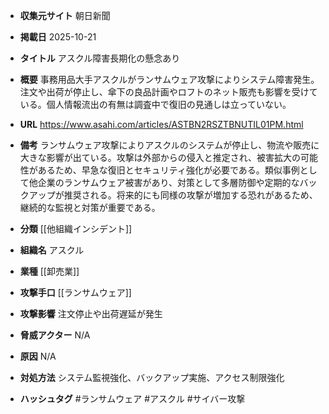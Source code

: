 - **収集元サイト**
朝日新聞

- **掲載日**
2025-10-21

- **タイトル**
アスクル障害長期化の懸念あり

- **概要**
事務用品大手アスクルがランサムウェア攻撃によりシステム障害発生。注文や出荷が停止し、傘下の良品計画やロフトのネット販売も影響を受けている。個人情報流出の有無は調査中で復旧の見通しは立っていない。

- **URL**
https://www.asahi.com/articles/ASTBN2RSZTBNUTIL01PM.html

- **備考**
ランサムウェア攻撃によりアスクルのシステムが停止し、物流や販売に大きな影響が出ている。攻撃は外部からの侵入と推定され、被害拡大の可能性があるため、早急な復旧とセキュリティ強化が必要である。類似事例として他企業のランサムウェア被害があり、対策として多層防御や定期的なバックアップが推奨される。将来的にも同様の攻撃が増加する恐れがあるため、継続的な監視と対策が重要である。

- **分類**
[[他組織インシデント]]

- **組織名**
アスクル

- **業種**
[[卸売業]]

- **攻撃手口**
[[ランサムウェア]]

- **攻撃影響**
注文停止や出荷遅延が発生

- **脅威アクター**
N/A

- **原因**
N/A

- **対処方法**
システム監視強化、バックアップ実施、アクセス制限強化

- **ハッシュタグ**
#ランサムウェア #アスクル #サイバー攻撃
